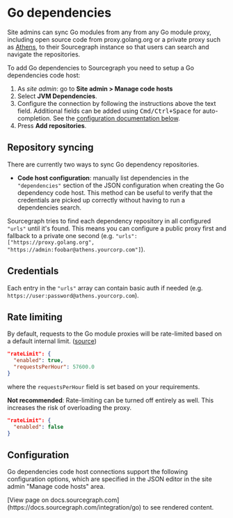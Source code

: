 # Go dependencies

Site admins can sync Go modules from any from any Go module proxy, including open source code from proxy.golang.org or a private proxy such as [Athens](https://github.com/gomods/athens), to their Sourcegraph instance so that users can search and navigate the repositories.

To add Go dependencies to Sourcegraph you need to setup a Go dependencies code host:

1. As *site admin*: go to **Site admin > Manage code hosts**
1. Select **JVM Dependencies**.
1. Configure the connection by following the instructions above the text field. Additional fields can be added using <kbd>Cmd/Ctrl+Space</kbd> for auto-completion. See the [configuration documentation below](#configuration).
1. Press **Add repositories**.

## Repository syncing

There are currently two ways to sync Go dependency repositories.

* **Code host configuration**: manually list dependencies in the `"dependencies"` section of the JSON configuration when creating the Go dependency code host. This method can be useful to verify that the credentials are picked up correctly without having to run a dependencies search.

Sourcegraph tries to find each dependency repository in all configured `"urls"` until it's found. This means you can configure a public proxy first and fallback to a private one second (e.g. `"urls": ["https://proxy.golang.org", "https://admin:foobar@athens.yourcorp.com"]`).

## Credentials

Each entry in the `"urls"` array can contain basic auth if needed (e.g. `https://user:password@athens.yourcorp.com`).

## Rate limiting

By default, requests to the Go module proxies will be rate-limited
based on a default internal limit. ([source](https://github.com/sourcegraph/sourcegraph/blob/main/schema/go-modules.schema.json))

```json
"rateLimit": {
  "enabled": true,
  "requestsPerHour": 57600.0
}
```
where the `requestsPerHour` field is set based on your requirements.

**Not recommended**: Rate-limiting can be turned off entirely as well.
This increases the risk of overloading the proxy.

```json
"rateLimit": {
  "enabled": false
}
```

## Configuration

Go dependencies code host connections support the following configuration options, which are specified in the JSON editor in the site admin "Manage code hosts" area.

<div markdown-func=jsonschemadoc jsonschemadoc:path="admin/external_service/go-modules.schema.json">[View page on docs.sourcegraph.com](https://docs.sourcegraph.com/integration/go) to see rendered content.</div>

